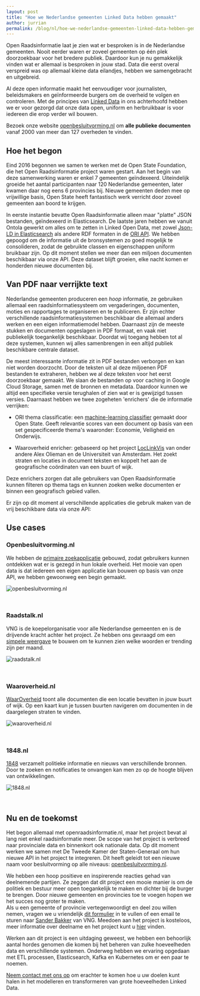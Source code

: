 ```yaml
---
layout: post
title: "Hoe we Nederlandse gemeenten Linked Data hebben gemaakt"
author: jurrian
permalink: /blog/nl/hoe-we-nederlandse-gemeenten-linked-data-hebben-gemaakt/
---
```


Open Raadsinformatie laat je zien wat er besproken is in de Nederlandse gemeenten.
Nooit eerder waren er zoveel gemeenten op één plek doorzoekbaar voor het bredere publiek.
Daardoor kun je nu gemakkelijk vinden wat er allemaal is besproken in jouw stad.
Data die eerst overal verspreid was op allemaal kleine data eilandjes, hebben we samengebracht en uitgebreid.

Al deze open informatie maakt het eenvoudiger voor journalisten, beleidsmakers en geïnformeerde burgers om de overheid te volgen en controleren.
Met de principes van [Linked Data](/what-is-linked-data/) in ons achterhoofd hebben we er voor gezorgd dat onze data open, uniform en herbruikbaar is voor iedereen die erop verder wil bouwen.

Bezoek onze website [openbesluitvorming.nl](https://openbesluitvorming.nl) om **alle publieke documenten** vanaf 2000 van meer dan 127 overheden te vinden.

## Hoe het begon
Eind 2016 begonnen we samen te werken met de Open State Foundation, die het Open Raadsinformatie project waren gestart.
Aan het begin van deze samenwerking waren er enkel 7 gemeenten geïndexeerd.
Uiteindelijk groeide het aantal participanten naar 120 Nederlandse gemeenten, later kwamen daar nog eens 6 provincies bij.
Nieuwe gemeenten deden mee op vrijwillige basis, Open State heeft fantastisch werk verricht door zoveel gemeenten aan boord te krijgen.

In eerste instantie bevatte Open Raadsinformatie alleen maar "platte" JSON bestanden, geïndexeerd in Elasticsearch.
De laatste jaren hebben we vanuit Ontola gewerkt om alles om te zetten in Linked Open Data, met zowel [Json-LD in Elasticsearch](https://api.openraadsinformatie.nl/v1/elastic/_search) als andere RDF formaten in de [ORI API](https://id.openraadsinformatie.nl/).
We hebben gepoogd om de informatie uit de bronsystemen zo goed mogelijk te consolideren, zodat de gebruikte classen en eigenschappen uniform bruikbaar zijn.
Op dit moment stellen we meer dan een miljoen documenten beschikbaar via onze API.
Deze dataset blijft groeien, elke nacht komen er honderden nieuwe documenten bij.

## Van PDF naar verrijkte text
Nederlandse gemeenten produceren een *hoop* informatie, ze gebruiken allemaal een raadsinformatiesysteem om vergaderingen, documenten, moties en rapportages te organiseren en te publiceren.
Er zijn echter verschillende raadsinformatiesystemen beschikbaar die allemaal anders werken en een eigen informatiemodel hebben.
Daarnaast zijn de meeste stukken en documenten opgeslagen in PDF formaat, en vaak niet publiekelijk toegankelijk beschikbaar.
Doordat wij toegang hebben tot al deze systemen, kunnen wij alles samenbrengen in een altijd publiek beschikbare centrale dataset.

De meest interessante informatie zit in PDF bestanden verborgen en kan niet worden doorzocht.
Door de teksten uit al deze miljoenen PDF bestanden te extraheren, hebben we al deze teksten voor het eerst doorzoekbaar gemaakt.
We slaan de bestanden op voor caching in Google Cloud Storage, samen met de bronnen en metadata.
Daardoor kunnen we altijd een specifieke versie terughalen of zien wat er is gewijzigd tussen versies.
Daarnaast hebben we twee zogeheten 'enrichers' die de informatie verrijken:

- ORI thema classificatie: een [machine-learning classifier](https://github.com/openstate/ori-theme-classifier) gemaakt door Open State.
Geeft relevantie scores van een document op basis van een set gespecificeerde thema's waaronder: Economie, Veiligheid en Onderwijs.

- Waaroverheid enricher: gebaseerd op het project [LocLinkVis](https://bitbucket.org/aolieman/loclinkvis/) van onder andere Alex Olieman en de Universiteit van Amsterdam.
Het zoekt straten en locaties in document teksten en koppelt het aan de geografische coördinaten van een buurt of wijk.

Deze enrichers zorgen dat alle gebruikers van Open Raadsinformatie kunnen filteren op thema tags en kunnen zoeken welke documenten er binnen een geografisch gebied vallen.

Er zijn op dit moment al verschillende applicaties die gebruik maken van de vrij beschikbare data via onze API:

## Use cases

### Openbesluitvorming.nl
We hebben de [primaire zoekapplicatie](https://openbesluitvorming.nl) gebouwd, zodat gebruikers kunnen ontdekken wat er is gezegd in hun lokale overheid.
Het mooie van open data is dat iedereen een eigen applicatie kan bouwen op basis van onze API, we hebben gewoonweg een begin gemaakt.

![openbesluitvorming.nl](/img/posts/zoek-openraadsinformatie.jpg "openbesluitvorming.nl")

&nbsp;

### Raadstalk.nl
VNG is de koepelorganisatie voor alle Nederlandse gemeenten en is de drijvende kracht achter het project.
Ze hebben ons gevraagd om een [simpele weergave](https://raadstalk.nl) te bouwen om te kunnen zien welke woorden er trending zijn per maand.

![raadstalk.nl](/img/posts/raadstalk.jpg "Raadstalk.nl")

&nbsp;

### Waaroverheid.nl
[WaarOverheid](https://waaroverheid.nl) toont alle documenten die een locatie bevatten in jouw buurt of wijk.
Op een kaart kun je tussen buurten navigeren om documenten in de daargelegen straten te vinden.

![waaroverheid.nl](/img/posts/waaroverheid.jpg "Waaroverheid.nl")

&nbsp;

### 1848.nl
[1848](https://1848.nl) verzamelt politieke informatie en nieuws van verschillende bronnen.
Door te zoeken en notificaties te onvangen kan men zo op de hoogte blijven van ontwikkelingen.

![1848.nl](/img/posts/1848.jpg "1848.nl")

&nbsp;

## Nu en de toekomst

Het begon allemaal met openraadsinformatie.nl, maar het project bevat al lang niet enkel raadsinformatie meer.
De scope van het project is verbreed naar provinciale data en binnenkort ook nationale data.
Op dit moment werken we samen met De Tweede Kamer der Staten-Generaal om hun nieuwe API in het project te integreren.
Dit heeft geleidt tot een nieuwe naam voor besluitvorming op alle niveaus: [openbesluitvorming.nl](https://openbesluitvorming.nl).

We hebben een hoop positieve en inspirerende reacties gehad van deelnemende partijen.
Ze zeggen dat dit project een mooie manier is om de politiek en bestuur meer open toegankelijk te maken en dichter bij de burger te brengen.
Door nieuwe gemeenten en provincies toe te voegen hopen we het succes nog groter te maken.  
Als u een gemeente of provincie vertegenwoordigt en deel zou willen nemen, vragen we u vriendelijk [dit formulier](https://formulieren.vngrealisatie.nl/deelname_openraadsinformatie) in te vullen of een email te sturen naar [Sander Bakker](mailto:sander.bakker@vng.nl) van VNG.
Meedoen aan het project is kosteloos, meer informatie over deelname en het project kunt u [hier](https://www.vngrealisatie.nl/producten/open-raadsinformatie) vinden.

Werken aan dit project is een uitdaging geweest, we hebben een behoorlijk aantal hordes genomen die komen bij het beheren van zulke hoeveelheden data en verschillende systemen.
Onderweg hebben we ervaring opgedaan met ETL processen, Elasticsearch, Kafka en Kubernetes om er een paar te noemen.

[Neem contact met ons op](/contact) om erachter te komen hoe u uw doelen kunt halen in het modelleren en transformeren van grote hoeveelheden Linked Data. 
